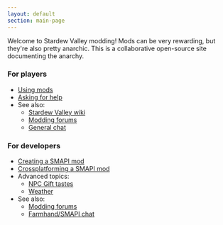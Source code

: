 ```yaml
---
layout: default
section: main-page
---
```


Welcome to Stardew Valley modding! Mods can be very rewarding, but they're also pretty anarchic.
This is a collaborative open-source site documenting the anarchy.

<div class="playerbox">
    <div class="container">
        <h3>For players</h3>
        <ul>
            <li><a href="guides/using-mods">Using mods</a></li>
            <li><a href="guides/asking-for-help">Asking for help</a></li>
            <li>See also:
                <ul>
                    <li><a href="http://stardewvalleywiki.com/">Stardew Valley wiki</a></li>
                    <li><a href="http://community.playstarbound.com/forums/mods.215/">Modding forums</a></li>
                    <li><a href="https://discord.gg/KCJHWhX">General chat</a></li>
                </ul>
            </li>
        </ul>
    </div>
</div>
<div class="devbox">
    <div class="container">
        <h3>For developers</h3>
        <ul>
            <li><a href="guides/creating-a-smapi-mod">Creating a SMAPI mod</a></li>
            <li><a href="guides/crossplatforming-a-smapi-mod">Crossplatforming a SMAPI mod</a></li>
            <li>Advanced topics:
                <ul>
                    <li><a href="guides/npc-gift-tastes">NPC Gift tastes</a></li>
                    <li><a href="guides/weather">Weather</a></li>
                </ul>
            </li>
            <li>See also:
                <ul>
                    <li><a href="http://community.playstarbound.com/forums/mods.215/">Modding forums</a></li>
                    <li><a href="https://discordapp.com/invite/0t3fh2xhHVc6Vdyx">Farmhand/SMAPI chat</a></li>
                </ul>
            </li>
        </ul>
    </div>
</div>
<br clear="all" />

